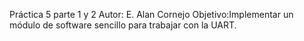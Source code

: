 Práctica 5 parte 1 y 2 
Autor: E. Alan Cornejo
Objetivo:Implementar un módulo de software sencillo para trabajar con la UART. 
